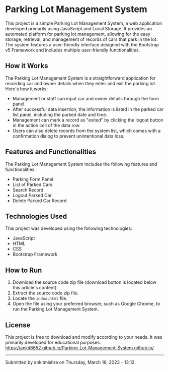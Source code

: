 # Parking Lot Management System

This project is a simple Parking Lot Management System, a web application developed primarily using JavaScript and Local Storage. It provides an automated platform for parking lot management, allowing for the easy storage, retrieval, and management of records of cars that park in the lot. The system features a user-friendly interface designed with the Bootstrap v5 Framework and includes multiple user-friendly functionalities.

## How it Works

The Parking Lot Management System is a straightforward application for recording car and owner details when they enter and exit the parking lot. Here's how it works:

- Management or staff can input car and owner details through the form panel.
- After successful data insertion, the information is listed in the parked car list panel, including the parked date and time.
- Management can mark a record as "exited" by clicking the logout button in the action cell of the data row.
- Users can also delete records from the system list, which comes with a confirmation dialog to prevent unintentional data loss.

## Features and Functionalities

The Parking Lot Management System includes the following features and functionalities:

- Parking Form Panel
- List of Parked Cars
- Search Record
- Logout Parked Car
- Delete Parked Car Record

## Technologies Used

This project was developed using the following technologies:

- JavaScript
- HTML
- CSS
- Bootstrap Framework

## How to Run

1. Download the source code zip file (download button is located below this article's content).
2. Extract the source code zip file.
3. Locate the `index.html` file.
4. Open the file using your preferred browser, such as Google Chrome, to run the Parking Lot Management System.

## License

This project is free to download and modify according to your needs. It was primarily developed for educational purposes.
https://ankit8652.github.io/Parking-Lot-Management-System.github.io/

---

Submitted by ankitmishra on Thursday, March 16, 2023 - 13:12.
